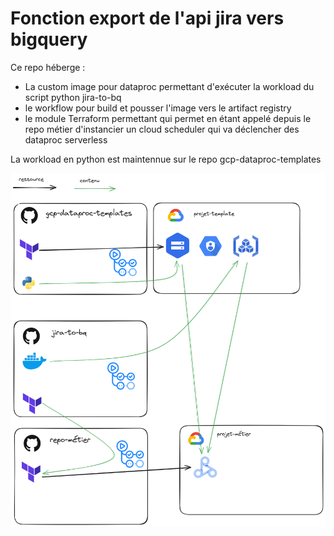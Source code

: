 # Fonction export de l'api jira vers bigquery

Ce repo héberge :
- La custom image pour dataproc permettant d'exécuter la workload du script python jira-to-bq
- le workflow pour build et pousser l'image vers le artifact registry
- le module Terraform permettant qui permet en étant appelé depuis le repo métier d'instancier un cloud scheduler qui va déclencher des dataproc serverless

La workload en python est maintennue sur le repo gcp-dataproc-templates

![archi](schema.png "Archi")